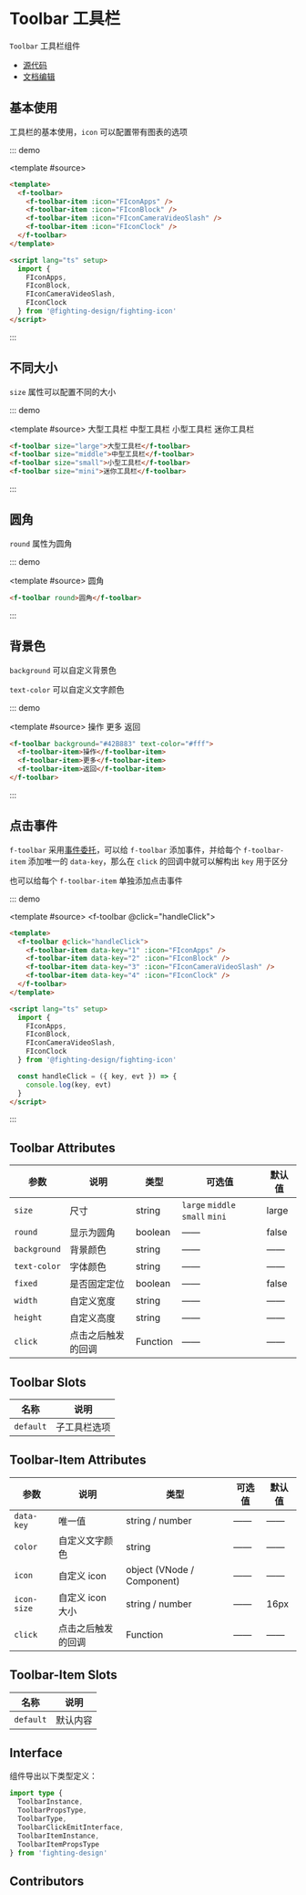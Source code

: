 # Toolbar 工具栏

`Toolbar` 工具栏组件

- [源代码](https://github.com/FightingDesign/fighting-design/tree/master/packages/fighting-design/toolbar)
- [文档编辑](https://github.com/FightingDesign/fighting-design/blob/master/docs/docs/components/toolbar.md)

## 基本使用

工具栏的基本使用，`icon` 可以配置带有图表的选项

::: demo

<template #source>
<f-toolbar>
<f-toolbar-item :icon="FIconApps" />
<f-toolbar-item :icon="FIconBlock" />
<f-toolbar-item :icon="FIconCameraVideoSlash" />
<f-toolbar-item :icon="FIconClock" />
</f-toolbar>
</template>

```html
<template>
  <f-toolbar>
    <f-toolbar-item :icon="FIconApps" />
    <f-toolbar-item :icon="FIconBlock" />
    <f-toolbar-item :icon="FIconCameraVideoSlash" />
    <f-toolbar-item :icon="FIconClock" />
  </f-toolbar>
</template>

<script lang="ts" setup>
  import {
    FIconApps,
    FIconBlock,
    FIconCameraVideoSlash,
    FIconClock
  } from '@fighting-design/fighting-icon'
</script>
```

:::

## 不同大小

`size` 属性可以配置不同的大小

::: demo

<template #source>
<f-toolbar size="large">大型工具栏</f-toolbar>
<f-toolbar size="middle">中型工具栏</f-toolbar>
<f-toolbar size="small">小型工具栏</f-toolbar>
<f-toolbar size="mini">迷你工具栏</f-toolbar>
</template>

```html
<f-toolbar size="large">大型工具栏</f-toolbar>
<f-toolbar size="middle">中型工具栏</f-toolbar>
<f-toolbar size="small">小型工具栏</f-toolbar>
<f-toolbar size="mini">迷你工具栏</f-toolbar>
```

:::

## 圆角

`round` 属性为圆角

::: demo

<template #source>
<f-toolbar round>圆角</f-toolbar>
</template>

```html
<f-toolbar round>圆角</f-toolbar>
```

:::

## 背景色

`background` 可以自定义背景色

`text-color` 可以自定义文字颜色

::: demo

<template #source>
<f-toolbar background="#42B883" text-color="#fff">
<f-toolbar-item>操作</f-toolbar-item>
<f-toolbar-item>更多</f-toolbar-item>
<f-toolbar-item>返回</f-toolbar-item>
</f-toolbar>

</template>

```html
<f-toolbar background="#42B883" text-color="#fff">
  <f-toolbar-item>操作</f-toolbar-item>
  <f-toolbar-item>更多</f-toolbar-item>
  <f-toolbar-item>返回</f-toolbar-item>
</f-toolbar>
```

:::

## 点击事件

`f-toolbar` 采用[事件委托](https://zh.javascript.info/event-delegation)，可以给 `f-toolbar` 添加事件，并给每个 `f-toolbar-item` 添加唯一的 `data-key`，那么在 `click` 的回调中就可以解构出 `key` 用于区分

也可以给每个 `f-toolbar-item` 单独添加点击事件

::: demo

<template #source>
<f-toolbar @click="handleClick">
<f-toolbar-item data-key="1" :icon="FIconApps" />
<f-toolbar-item data-key="2" :icon="FIconBlock" />
<f-toolbar-item data-key="3" :icon="FIconCameraVideoSlash" />
<f-toolbar-item data-key="4" :icon="FIconClock" />
</f-toolbar>
</template>

```html
<template>
  <f-toolbar @click="handleClick">
    <f-toolbar-item data-key="1" :icon="FIconApps" />
    <f-toolbar-item data-key="2" :icon="FIconBlock" />
    <f-toolbar-item data-key="3" :icon="FIconCameraVideoSlash" />
    <f-toolbar-item data-key="4" :icon="FIconClock" />
  </f-toolbar>
</template>

<script lang="ts" setup>
  import {
    FIconApps,
    FIconBlock,
    FIconCameraVideoSlash,
    FIconClock
  } from '@fighting-design/fighting-icon'

  const handleClick = ({ key, evt }) => {
    console.log(key, evt)
  }
</script>
```

:::

## Toolbar Attributes

| 参数         | 说明               | 类型     | 可选值                          | 默认值 |
| ------------ | ------------------ | -------- | ------------------------------- | ------ |
| `size`       | 尺寸               | string   | `large` `middle` `small` `mini` | large  |
| `round`      | 显示为圆角         | boolean  | ——                              | false  |
| `background` | 背景颜色           | string   | ——                              | ——     |
| `text-color` | 字体颜色           | string   | ——                              | ——     |
| `fixed`      | 是否固定定位       | boolean  | ——                              | false  |
| `width`      | 自定义宽度         | string   | ——                              | ——     |
| `height`     | 自定义高度         | string   | ——                              | ——     |
| `click`      | 点击之后触发的回调 | Function | ——                              | ——     |

## Toolbar Slots

| 名称      | 说明         |
| --------- | ------------ |
| `default` | 子工具栏选项 |

## Toolbar-Item Attributes

| 参数        | 说明               | 类型                       | 可选值 | 默认值 |
| ----------- | ------------------ | -------------------------- | ------ | ------ |
| `data-key`  | 唯一值             | string / number            | ——     | ——     |
| `color`     | 自定义文字颜色     | string                     | ——     | ——     |
| `icon`      | 自定义 icon        | object (VNode / Component) | ——     | ——     |
| `icon-size` | 自定义 icon 大小   | string / number            | ——     | 16px   |
| `click`     | 点击之后触发的回调 | Function                   | ——     | ——     |

## Toolbar-Item Slots

| 名称      | 说明     |
| --------- | -------- |
| `default` | 默认内容 |

## Interface

组件导出以下类型定义：

```ts
import type {
  ToolbarInstance,
  ToolbarPropsType,
  ToolbarType,
  ToolbarClickEmitInterface,
  ToolbarItemInstance,
  ToolbarItemPropsType
} from 'fighting-design'
```

## Contributors

<a href="https://github.com/Tyh2001" target="_blank">
  <f-avatar round src="https://avatars.githubusercontent.com/u/73180970?v=4" />
</a>

<a href="https://github.com/ECO-M" target="_blank">
  <f-avatar round src="https://avatars.githubusercontent.com/u/23503047?v=4" />
</a>

<script setup lang="ts">
  import { FIconApps, FIconBlock, FIconCameraVideoSlash, FIconClock } from '@fighting-design/fighting-icon'

  const handleClick = ({ key, evt }) => {
    console.log(key, evt)
  }
</script>

<style scoped>
.f-toolbar {
  margin: 10px 0;
}
</style>
